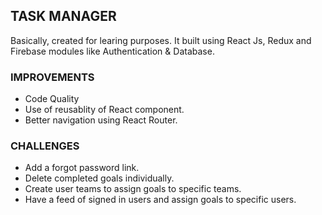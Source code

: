 ## TASK MANAGER
Basically, created for learing purposes. It built using React Js, Redux and Firebase modules like Authentication & Database.

### IMPROVEMENTS
- Code Quality
- Use of reusablity of React component.
- Better navigation using React Router.

### CHALLENGES
- Add a forgot password link.
- Delete completed goals individually.
- Create user teams to assign goals to specific teams.
- Have a feed of signed in users and assign goals to specific users.